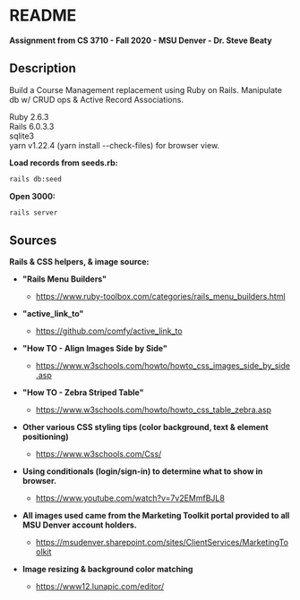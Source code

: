 # README

**Assignment from CS 3710 - Fall 2020 - MSU Denver - Dr. Steve Beaty** 

## Description

Build a Course Management replacement using Ruby on Rails. Manipulate db w/ CRUD ops & Active Record Associations.

Ruby 2.6.3  
Rails 6.0.3.3  
sqlite3  
yarn v1.22.4 (yarn install --check-files) for browser view.

**Load records from seeds.rb:**
```bash 
rails db:seed   
``` 
**Open 3000:**
```bash
rails server
```

## Sources

**Rails & CSS helpers, & image source:**

* **"Rails Menu Builders"**  

	* https://www.ruby-toolbox.com/categories/rails_menu_builders.html

* **"active_link_to"**  

	* https://github.com/comfy/active_link_to

* **"How TO - Align Images Side by Side"**  

	* https://www.w3schools.com/howto/howto_css_images_side_by_side.asp

* **"How TO - Zebra Striped Table"**  

	* https://www.w3schools.com/howto/howto_css_table_zebra.asp

* **Other various CSS styling tips (color background, text & element positioning)**  

	* https://www.w3schools.com/Css/

* **Using conditionals (login/sign-in) to determine what to show in browser.**  

	* https://www.youtube.com/watch?v=7v2EMmfBJL8

* **All images used came from the Marketing Toolkit portal provided to all MSU Denver account holders.**  

	* https://msudenver.sharepoint.com/sites/ClientServices/MarketingToolkit

* **Image resizing & background color matching**  

	* https://www12.lunapic.com/editor/
